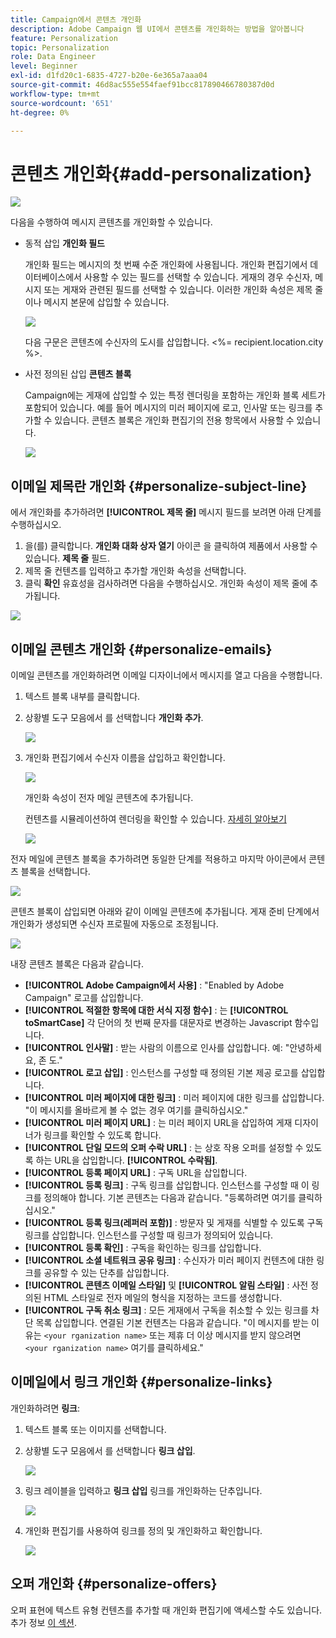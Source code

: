 ```yaml
---
title: Campaign에서 콘텐츠 개인화
description: Adobe Campaign 웹 UI에서 콘텐츠를 개인화하는 방법을 알아봅니다
feature: Personalization
topic: Personalization
role: Data Engineer
level: Beginner
exl-id: d1fd20c1-6835-4727-b20e-6e365a7aaa04
source-git-commit: 46d8ac555e554faef91bcc817890466780387d0d
workflow-type: tm+mt
source-wordcount: '651'
ht-degree: 0%

---
```


# 콘텐츠 개인화{#add-personalization}

![](../assets/do-not-localize/badge.png)

다음을 수행하여 메시지 콘텐츠를 개인화할 수 있습니다.

* 동적 삽입 **개인화 필드**

   개인화 필드는 메시지의 첫 번째 수준 개인화에 사용됩니다. 개인화 편집기에서 데이터베이스에서 사용할 수 있는 필드를 선택할 수 있습니다. 게재의 경우 수신자, 메시지 또는 게재와 관련된 필드를 선택할 수 있습니다. 이러한 개인화 속성은 제목 줄이나 메시지 본문에 삽입할 수 있습니다.

   ![](assets/perso-subject-line.png)

   다음 구문은 콘텐츠에 수신자의 도시를 삽입합니다. &lt;%= recipient.location.city %>.

* 사전 정의된 삽입 **콘텐츠 블록**

   Campaign에는 게재에 삽입할 수 있는 특정 렌더링을 포함하는 개인화 블록 세트가 포함되어 있습니다. 예를 들어 메시지의 미러 페이지에 로고, 인사말 또는 링크를 추가할 수 있습니다. 콘텐츠 블록은 개인화 편집기의 전용 항목에서 사용할 수 있습니다.

   ![](assets/perso-content-blocks.png)
<!--
* Create **conditional content**

    Configure conditional content to add dynamic personalization based on the recipient’s profile for example. Text blocks and/or images are inserted when a particular condition is true.
-->

## 이메일 제목란 개인화 {#personalize-subject-line}

에서 개인화를 추가하려면 **[!UICONTROL 제목 줄]** 메시지 필드를 보려면 아래 단계를 수행하십시오.

1. 을(를) 클릭합니다. **개인화 대화 상자 열기** 아이콘 을 클릭하여 제품에서 사용할 수 있습니다. **제목 줄** 필드.
1. 제목 줄 컨텐츠를 입력하고 추가할 개인화 속성을 선택합니다.
1. 클릭 **확인** 유효성을 검사하려면 다음을 수행하십시오. 개인화 속성이 제목 줄에 추가됩니다.

![](assets/perso-subject.png)

## 이메일 콘텐츠 개인화 {#personalize-emails}

이메일 콘텐츠를 개인화하려면 이메일 디자이너에서 메시지를 열고 다음을 수행합니다.

1. 텍스트 블록 내부를 클릭합니다.
1. 상황별 도구 모음에서 를 선택합니다 **개인화 추가**.

   ![](assets/perso-add-to-content.png)

1. 개인화 편집기에서 수신자 이름을 삽입하고 확인합니다.

   ![](assets/perso-add-name.png)

   개인화 속성이 전자 메일 콘텐츠에 추가됩니다.

   컨텐츠를 시뮬레이션하여 렌더링을 확인할 수 있습니다. [자세히 알아보기](../preview-test/preview-content.md)

   ![](assets/perso-rendering.png)

전자 메일에 콘텐츠 블록을 추가하려면 동일한 단계를 적용하고 마지막 아이콘에서 콘텐츠 블록을 선택합니다.

![](assets/perso-insert-block.png)

콘텐츠 블록이 삽입되면 아래와 같이 이메일 콘텐츠에 추가됩니다. 게재 준비 단계에서 개인화가 생성되면 수신자 프로필에 자동으로 조정됩니다.

![](assets/perso-content-block-in-email.png)


내장 콘텐츠 블록은 다음과 같습니다.
* **[!UICONTROL Adobe Campaign에서 사용]** : &quot;Enabled by Adobe Campaign&quot; 로고를 삽입합니다.
* **[!UICONTROL 적절한 항목에 대한 서식 지정 함수]** : 는 **[!UICONTROL toSmartCase]** 각 단어의 첫 번째 문자를 대문자로 변경하는 Javascript 함수입니다.
* **[!UICONTROL 인사말]** : 받는 사람의 이름으로 인사를 삽입합니다. 예: &quot;안녕하세요, 존 도.&quot;
* **[!UICONTROL 로고 삽입]** : 인스턴스를 구성할 때 정의된 기본 제공 로고를 삽입합니다.
* **[!UICONTROL 미러 페이지에 대한 링크]** : 미러 페이지에 대한 링크를 삽입합니다. &quot;이 메시지를 올바르게 볼 수 없는 경우 여기를 클릭하십시오.&quot;
* **[!UICONTROL 미러 페이지 URL]** : 는 미러 페이지 URL을 삽입하여 게재 디자이너가 링크를 확인할 수 있도록 합니다.
* **[!UICONTROL 단일 모드의 오퍼 수락 URL]** : 는 상호 작용 오퍼를 설정할 수 있도록 하는 URL을 삽입합니다. **[!UICONTROL 수락됨]**.
* **[!UICONTROL 등록 페이지 URL]** : 구독 URL을 삽입합니다.
* **[!UICONTROL 등록 링크]** : 구독 링크를 삽입합니다. 인스턴스를 구성할 때 이 링크를 정의해야 합니다. 기본 콘텐츠는 다음과 같습니다. &quot;등록하려면 여기를 클릭하십시오.&quot;
* **[!UICONTROL 등록 링크(레퍼러 포함)]** : 방문자 및 게재를 식별할 수 있도록 구독 링크를 삽입합니다. 인스턴스를 구성할 때 링크가 정의되어 있습니다.
* **[!UICONTROL 등록 확인]** : 구독을 확인하는 링크를 삽입합니다.
* **[!UICONTROL 소셜 네트워크 공유 링크]** : 수신자가 미러 페이지 컨텐츠에 대한 링크를 공유할 수 있는 단추를 삽입합니다.
* **[!UICONTROL 콘텐츠 이메일 스타일]** 및 **[!UICONTROL 알림 스타일]** : 사전 정의된 HTML 스타일로 전자 메일의 형식을 지정하는 코드를 생성합니다.
* **[!UICONTROL 구독 취소 링크]** : 모든 게재에서 구독을 취소할 수 있는 링크를 차단 목록 삽입합니다. 연결된 기본 컨텐츠는 다음과 같습니다. &quot;이 메시지를 받는 이유는 `<your rganization name>` 또는 제휴 더 이상 메시지를 받지 않으려면 `<your rganization name>` 여기를 클릭하세요.&quot;


## 이메일에서 링크 개인화 {#personalize-links}

개인화하려면 **링크**:

1. 텍스트 블록 또는 이미지를 선택합니다.
1. 상황별 도구 모음에서 를 선택합니다 **링크 삽입**.

   ![](assets/perso-link.png)

1. 링크 레이블을 입력하고 **링크 삽입** 링크를 개인화하는 단추입니다.

   ![](assets/perso-link-insert-icon.png)

1. 개인화 편집기를 사용하여 링크를 정의 및 개인화하고 확인합니다.

   ![](assets/perso-link-edit.png)


## 오퍼 개인화 {#personalize-offers}

오퍼 표현에 텍스트 유형 컨텐츠를 추가할 때 개인화 편집기에 액세스할 수도 있습니다. 추가 정보 [이 섹션](../content/offers.md).

